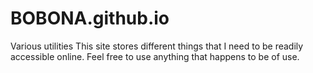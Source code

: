 # BOBONA.github.io
Various utilities
This site stores different things that I need to be readily accessible online. Feel free to use anything that happens to be of use.
